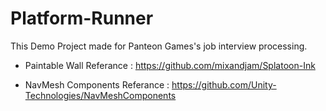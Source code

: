 # Platform-Runner

This Demo Project made for Panteon Games's job interview processing.

* Paintable Wall Referance : https://github.com/mixandjam/Splatoon-Ink

* NavMesh Components Referance : https://github.com/Unity-Technologies/NavMeshComponents
